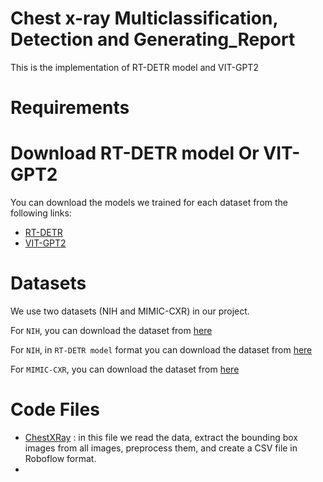 # Chest x-ray Multiclassification, Detection and Generating_Report

This is the implementation of RT-DETR model and VIT-GPT2

# Requirements

# Download RT-DETR model Or VIT-GPT2

You can download the models we trained for each dataset from the following links:
- [RT-DETR](https://drive.google.com/file/d/1LtnZ52JKhEuOYGLxhamAxKNVftV1N8xe/view?usp=sharing)
- [VIT-GPT2](https://drive.google.com/file/d/14ooNq_5hDDvNlPTJtqMW06AbRr9Hc3fR/view?usp=sharing)

# Datasets

We use two datasets (NIH and MIMIC-CXR) in our project.

For `NIH`, you can download the dataset from [here](https://drive.google.com/file/d/14ooNq_5hDDvNlPTJtqMW06AbRr9Hc3fR/view?usp=sharing)

For `NIH`, in `RT-DETR model` format you can download the dataset from [here](https://drive.google.com/file/d/1LtMebJa8SWne_0d7cAV8Uyg2nQdgZk-q/view?usp=sharing)

For `MIMIC-CXR`, you can download the dataset from [here](https://huggingface.co/datasets/hongrui/mimic_chest_xray_v_1)

# Code Files
- [ChestXRay](./ChestXRay.ipynb) : in this file we read the data, extract the bounding box images from all images, preprocess them, and create a CSV file in Roboflow format.
- 
